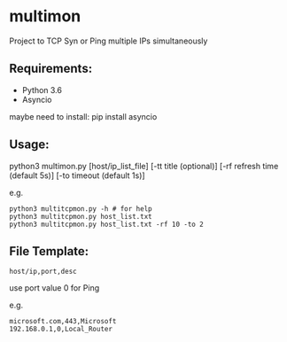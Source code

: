 # multimon

Project to TCP Syn or Ping multiple IPs simultaneously

## Requirements:

- Python 3.6
- Asyncio

maybe need to install: pip install asyncio
 
## Usage:

python3 multimon.py [host/ip_list_file] [-tt title (optional)] [-rf refresh time (default 5s)] [-to timeout (default 1s)]

e.g. 

```text
python3 multitcpmon.py -h # for help
python3 multitcpmon.py host_list.txt
python3 multitcpmon.py host_list.txt -rf 10 -to 2
```

## File Template:

```text
host/ip,port,desc
```
use port value 0 for Ping

e.g.

```text
microsoft.com,443,Microsoft
192.168.0.1,0,Local_Router
```
